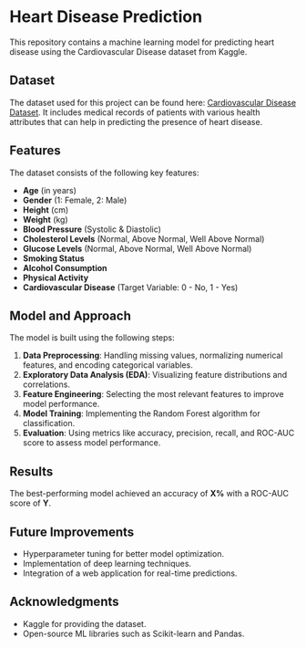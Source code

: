 # Heart Disease Prediction

This repository contains a machine learning model for predicting heart disease using the Cardiovascular Disease dataset from Kaggle.

## Dataset
The dataset used for this project can be found here: [Cardiovascular Disease Dataset](https://www.kaggle.com/datasets/sulianova/cardiovascular-disease-dataset). It includes medical records of patients with various health attributes that can help in predicting the presence of heart disease.

## Features
The dataset consists of the following key features:
- **Age** (in years)
- **Gender** (1: Female, 2: Male)
- **Height** (cm)
- **Weight** (kg)
- **Blood Pressure** (Systolic & Diastolic)
- **Cholesterol Levels** (Normal, Above Normal, Well Above Normal)
- **Glucose Levels** (Normal, Above Normal, Well Above Normal)
- **Smoking Status**
- **Alcohol Consumption**
- **Physical Activity**
- **Cardiovascular Disease** (Target Variable: 0 - No, 1 - Yes)

## Model and Approach
The model is built using the following steps:
1. **Data Preprocessing**: Handling missing values, normalizing numerical features, and encoding categorical variables.
2. **Exploratory Data Analysis (EDA)**: Visualizing feature distributions and correlations.
3. **Feature Engineering**: Selecting the most relevant features to improve model performance.
4. **Model Training**: Implementing the Random Forest algorithm for classification.
5. **Evaluation**: Using metrics like accuracy, precision, recall, and ROC-AUC score to assess model performance.

## Results
The best-performing model achieved an accuracy of **X%** with a ROC-AUC score of **Y**.

## Future Improvements
- Hyperparameter tuning for better model optimization.
- Implementation of deep learning techniques.
- Integration of a web application for real-time predictions.


## Acknowledgments
- Kaggle for providing the dataset.
- Open-source ML libraries such as Scikit-learn and Pandas.



